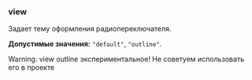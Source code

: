 ### view

Задает тему оформления радиопереключателя.

<!-- props:start -->
**Допустимые значения:** `"default"`, `"outline"`.
<!-- props:end -->

Warning: view outline экспериментальное! Не советуем использовать его в проекте
